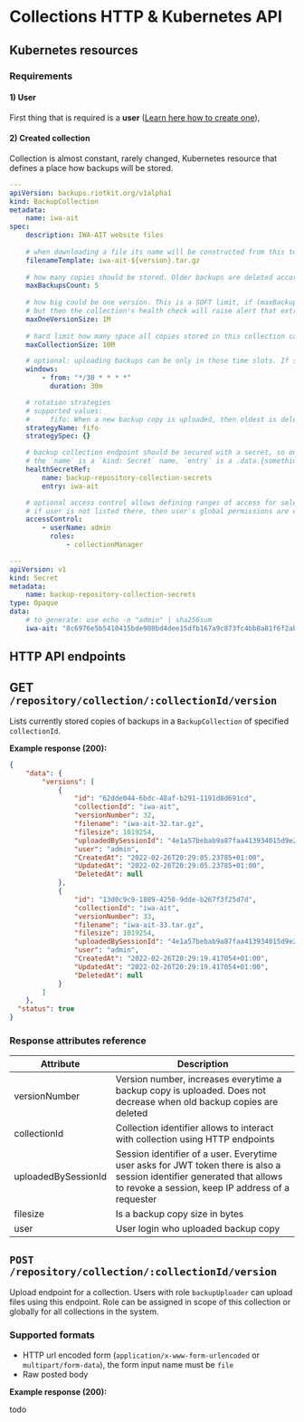 Collections HTTP & Kubernetes API
=================================

Kubernetes resources
--------------------

### Requirements

#### 1) User

First thing that is required is a **user** ([Learn here how to create one](../users/README.md)), 

#### 2) Created collection

Collection is almost constant, rarely changed, Kubernetes resource that defines a place how backups will be stored.

```yaml
---
apiVersion: backups.riotkit.org/v1alpha1
kind: BackupCollection
metadata:
    name: iwa-ait
spec:
    description: IWA-AIT website files
    
    # when downloading a file its name will be constructed from this template
    filenameTemplate: iwa-ait-${version}.tar.gz
    
    # how many copies should be stored. Older backups are deleted according to the rotation strategy (see: strategyName attribute)
    maxBackupsCount: 5
    
    # how big could be one version. This is a SOFT limit, if (maxBackupsCount * maxOneVersionSize < maxCollectionSize) then remaining space could be allocated to a version
    # but then the collection's health check will raise alert that extra space was required to store a backup
    maxOneVersionSize: 1M
    
    # hard limit how many space all copies stored in this collection can take
    maxCollectionSize: 10M

    # optional: uploading backups can be only in those time slots. If slot is defined, but there was no backup copy stored in at least one of those slots, then collection's health check will raise an alert
    windows:
        - from: "*/30 * * * *"
          duration: 30m

    # rotation strategies
    # supported values:
    #     fifo: When a new backup copy is uploaded, then oldest is deleted - IF .spec.maxBackupsCount limit was reached.
    strategyName: fifo
    strategySpec: {}

    # backup collection endpoint should be secured with a secret, so only your monitoring software will be able to visit this endpoint
    # the `name` is a `kind: Secret` name, `entry` is a .data.{something} in that `kind: Secret`
    healthSecretRef:
        name: backup-repository-collection-secrets
        entry: iwa-ait

    # optional access control allows defining ranges of access for selected users, this is a kind of ACL
    # if user is not listed there, then user's global permissions are considered. User can be e.g. a global collection manager for all collections
    accessControl:
        - userName: admin
          roles:
              - collectionManager

---
apiVersion: v1
kind: Secret
metadata:
    name: backup-repository-collection-secrets
type: Opaque
data:
    # to generate: use echo -n "admin" | sha256sum
    iwa-ait: "8c6976e5b5410415bde908bd4dee15dfb167a9c873fc4bb8a81f6f2ab448a918"

```

HTTP API endpoints
------------------

## GET `/repository/collection/:collectionId/version`

Lists currently stored copies of backups in a `BackupCollection` of specified `collectionId`.

**Example response (200):**

```json
{
    "data": {
        "versions": [
            {
                "id": "62dde044-6bdc-48af-b291-1191d8d691cd",
                "collectionId": "iwa-ait",
                "versionNumber": 32,
                "filename": "iwa-ait-32.tar.gz",
                "filesize": 1019254,
                "uploadedBySessionId": "4e1a57bebab9a87faa413934015d9e2ae83cff39cce3b55b02a55e68392964b3",
                "user": "admin",
                "CreatedAt": "2022-02-26T20:29:05.23785+01:00",
                "UpdatedAt": "2022-02-26T20:29:05.23785+01:00",
                "DeletedAt": null
            },
            {
                "id": "13d0c9c9-1889-4258-9dde-b267f3f25d7d",
                "collectionId": "iwa-ait",
                "versionNumber": 33,
                "filename": "iwa-ait-33.tar.gz",
                "filesize": 1019254,
                "uploadedBySessionId": "4e1a57bebab9a87faa413934015d9e2ae83cff39cce3b55b02a55e68392964b3",
                "user": "admin",
                "CreatedAt": "2022-02-26T20:29:19.417054+01:00",
                "UpdatedAt": "2022-02-26T20:29:19.417054+01:00",
                "DeletedAt": null
            }
        ]
    },
  "status": true
}
```

### Response attributes reference

| Attribute           | Description                                                                                                                                                                  |
|---------------------|------------------------------------------------------------------------------------------------------------------------------------------------------------------------------|
| versionNumber       | Version number, increases everytime a backup copy is uploaded. Does not decrease when old backup copies are deleted                                                          |
| collectionId        | Collection identifier allows to interact with collection using HTTP endpoints                                                                                                |
| uploadedBySessionId | Session identifier of a user. Everytime user asks for JWT token there is also a session identifier generated that allows to revoke a session, keep IP address of a requester |
| filesize            | Is a backup copy size in bytes                                                                                                                                               |
| user                | User login who uploaded backup copy                                                                                                                                          |


## `POST /repository/collection/:collectionId/version`

Upload endpoint for a collection. Users with role `backupUploader` can upload files using this endpoint. Role can be assigned in scope of this collection or globally for all collections in the system.

### Supported formats

- HTTP url encoded form (`application/x-www-form-urlencoded` or `multipart/form-data`), the form input name must be `file`
- Raw posted body

**Example response (200):**

todo

